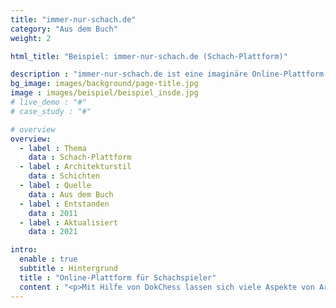 ```yaml
---
title: "immer-nur-schach.de"
category: "Aus dem Buch"
weight: 2

html_title: "Beispiel: immer-nur-schach.de (Schach-Plattform)"

description : "immer-nur-schach.de ist eine imaginäre Online-Plattform für Schachspieler."
bg_image: images/background/page-title.jpg
image : images/beispiel/beispiel_insde.jpg
# live_demo : "#"
# case_study : "#"

# overview
overview:
  - label : Thema
    data : Schach-Plattform
  - label : Architekturstil
    data : Schichten
  - label : Quelle
    data : Aus dem Buch
  - label : Entstanden
    data : 2011
  - label : Aktualisiert
    data : 2021

intro:
  enable : true
  subtitle : Hintergrund
  title : "Online-Plattform für Schachspieler"
  content : "<p>Mit Hilfe von DokChess lassen sich viele Aspekte von Architekturdokumentation gut beschreiben, aber nicht alle. Viele von Euch entwickeln in ihren Vorhaben Unternehmensanwendungen, etwa Mehrschichtarchitekturen auf Applikationsservern oder Services für die Cloud. Ich demonstriere die Werkzeuge und Techniken des Buches daher noch an einem weiteren im Entstehen befindlichen System. Dem Thema Schach bleiben wir treu.</p>"
---
```

